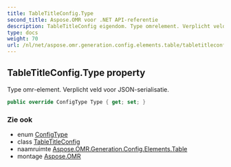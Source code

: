 ```yaml
---
title: TableTitleConfig.Type
second_title: Aspose.OMR voor .NET API-referentie
description: TableTitleConfig eigendom. Type omrelement. Verplicht veld voor JSONserialisatie.
type: docs
weight: 70
url: /nl/net/aspose.omr.generation.config.elements.table/tabletitleconfig/type/
---
```

## TableTitleConfig.Type property

Type omr-element. Verplicht veld voor JSON-serialisatie.

```csharp
public override ConfigType Type { get; set; }
```

### Zie ook

* enum [ConfigType](../../../aspose.omr.generation.config.enums/configtype/)
* class [TableTitleConfig](../)
* naamruimte [Aspose.OMR.Generation.Config.Elements.Table](../../tabletitleconfig/)
* montage [Aspose.OMR](../../../)


